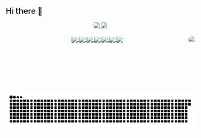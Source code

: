 ## Hi there 👋

<div align="center">
  <a href="https://github.com/soufian3raki">
  <img height="160em" src="https://github-readme-stats.vercel.app/api?username=soufian3raki&show_icons=true&theme=dracula&include_all_commits=true&count_private=true"/>
  <img height="160em" src="https://github-readme-stats.vercel.app/api/top-langs/?username=soufian3raki&layout=compact&langs_count=7&theme=dracula"/>
</div>
  <br>
<div style="display: inline_block" align="center">
  <img align="center" alt=" " height="30" width="40" src="https://github.com/soufian3raki/portfolio/blob/main/img/laravel.svg">
  <img align="center" alt=" " height="30" width="40" src="https://github.com/soufian3raki/portfolio/blob/main/img/php.svg">
  <img align="center" alt=" " height="30" width="40" src="https://github.com/soufian3raki/portfolio/blob/main/img/tailwind.svg">
  <img align="center" alt=" " height="30" width="40" src="https://github.com/soufian3raki/portfolio/blob/main/img/typescriptlang.svg">
  <img align="center" alt=" " height="30" width="40" src="https://github.com/soufian3raki/portfolio/blob/main/img/javascript.svg">
  <img align="center" alt=" " height="30" width="40" src="https://github.com/soufian3raki/portfolio/blob/main/img/html.svg">
  <img align="center" alt=" " height="30" width="40" src="https://github.com/soufian3raki/portfolio/blob/main/img/css.svg">
  <img align="right" alt=" " height="150" style="border-radius:50px;" src="https://github.com/soufian3raki/portfolio/blob/main/img/icon.svg">
</div>
<div align="center">
  <img align="center" alt=" " src="https://github.com/soufian3raki/soufian3raki/blob/main/github-contribution-grid-snake.svg">
</div>
